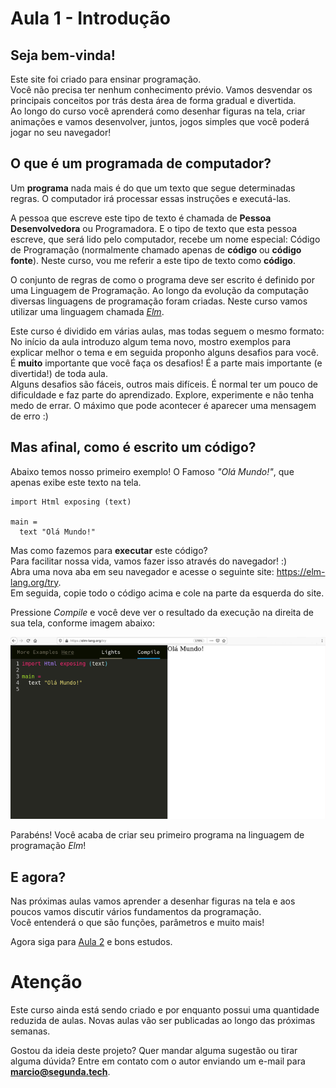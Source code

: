 # Aula 1 - Introdução

## Seja bem-vinda!
Este site foi criado para ensinar programação.  
Você não precisa ter nenhum conhecimento prévio.
Vamos desvendar os principais conceitos por trás desta
área de forma gradual e divertida.  
Ao longo do curso você aprenderá como desenhar figuras
na tela, criar animações e vamos desenvolver, juntos,
jogos simples que você poderá jogar no seu navegador!

## O que é um programada de computador?
Um **programa** nada mais é do que um texto que
segue determinadas regras. O computador irá
processar essas instruções e executá-las.

A pessoa que escreve este tipo de texto
é chamada de **Pessoa Desenvolvedora** ou Programadora.
E o tipo de texto que esta pessoa escreve,
que será lido pelo computador, recebe um nome
especial: Código de Programação (normalmente
chamado apenas de **código** ou **código fonte**).
Neste curso, vou me referir a este tipo de
texto como **código**.

O conjunto de regras de como o programa deve
ser escrito é definido por uma Linguagem de
Programação. Ao longo da evolução da computação
diversas linguagens de programação foram criadas.
Neste curso vamos utilizar uma linguagem
chamada *<a href='https://elm-lang.org/' target='_blank'>Elm</a>*.

Este curso é dividido em várias aulas, mas todas
seguem o mesmo formato:  
No início da aula introduzo algum tema novo,
mostro exemplos para explicar melhor o tema
e em seguida proponho alguns desafios para você.
É **muito** importante que você faça os desafios!
É a parte mais importante (e divertida!) de toda
aula.  
Alguns desafios são fáceis, outros mais
difíceis. É normal ter um pouco de dificuldade e faz parte
do aprendizado. Explore, experimente e não tenha
medo de errar. O máximo que pode acontecer é
aparecer uma mensagem de erro :)

## Mas afinal, como é escrito um código?

Abaixo temos nosso primeiro exemplo! O Famoso _"Olá Mundo!"_, que
apenas exibe este texto na tela.

```
import Html exposing (text)

main =
  text "Olá Mundo!"
```

Mas como fazemos para **executar** este código?  
Para facilitar nossa vida, vamos fazer isso através do navegador! :)  
Abra uma nova aba em seu navegador e acesse o seguinte site:
<a href=https://elm-lang.org/try target='_blank'>https://elm-lang.org/try</a>.  
Em seguida, copie todo o código acima e cole na parte da esquerda do site.

Pressione *Compile* e você deve ver o resultado da execução
na direita de sua tela, conforme imagem abaixo:

![Nosso primeiro código](/resources/elm-lang-try-ola-mundo.png)

Parabéns! Você acaba de criar seu primeiro programa na linguagem de programação *Elm*!  

## E agora?

Nas próximas aulas vamos aprender a desenhar figuras na tela
e aos poucos vamos discutir vários fundamentos da programação.  
Você entenderá o que são funções, parâmetros e muito mais!

Agora siga para [Aula 2](/aula_2.html) e bons estudos.

# Atenção

Este curso ainda está sendo criado e por enquanto possui uma quantidade
reduzida de aulas. Novas aulas vão ser publicadas ao longo das
próximas semanas.

Gostou da ideia deste projeto? Quer mandar alguma sugestão ou tirar
alguma dúvida? Entre em contato com o autor enviando um e-mail para
**marcio@segunda.tech**.
